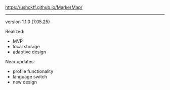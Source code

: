 https://ushckff.github.io/MarkerMap/

-----------------------------------------

version 1.1.0 (7.05.25)

Realized:
- MVP
- local storage
- adaptive design

Near updates: 
- profile functionality
- language switch
- new design

